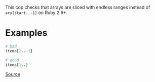 
This cop checks that arrays are sliced with endless ranges instead of
`ary[start..-1]` on Ruby 2.6+.

# Examples

```ruby
# bad
items[1..-1]

# good
items[1..]
```

[Source](http://www.rubydoc.info/gems/rubocop/RuboCop/Cop/Style/SlicingWithRange)